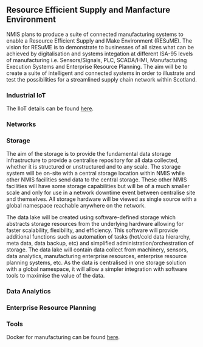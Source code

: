## Resource Efficient Supply and Manfacture Environment

NMIS plans to produce a suite of connected manufacturing systems to enable a Resource Efficient Supply and Make Environment (RESuME). The vision for RESuME is to demonstrate to businesses of all sizes what can be achieved by digitalisation and systems integation at different ISA-95 levels of manufacturing i.e. Sensors/Signals, PLC, SCADA/HMI, Manufacturing Execution Systems and Enterprise Resource Planning. The aim will be to create a suite of intelligent and connected systems in order to illustrate and test the possibilities for a streamlined supply chain network within Scotland. 


### Industrial IoT

The IIoT details can be found [here](iiot.md).

### Networks

### Storage
The aim of the storage is to provide the fundamental data storage infrastructure to provide a centralise repository for all data collected, whether it is structured or unstructured and to any scale. The storage system will be on-site with a central storage location within NMIS while other NMIS facilities send data to the central storage. These other NMIS facilities will have some storage capabilities but will be of a much smaller scale and only for use in a network downtime event between centralise site and themselves. All storage hardware will be viewed as single source with a global namespace reachable anywhere on the network. 


The data lake will be created using software-defined storage which abstracts storage resources from the underlying hardware allowing for faster scalability, flexibility, and efficiency. This software will provide additional functions such as automation of tasks (hot/cold data hierarchy, meta data, data backup, etc) and simplified administration/orchestration of storage. The data lake will contain data collect from machinery, sensors, data analytics, manufacturing enterprise resources, enterprise resource planning systems, etc. As the data is centralised in one storage solution with a global namespace, it will allow a simpler integration with software tools to maximise the value of the data.  

### Data Analytics

### Enterprise Resource Planning


### Tools

Docker for manufacturing can be found [here](tools/docker-intro.md).
